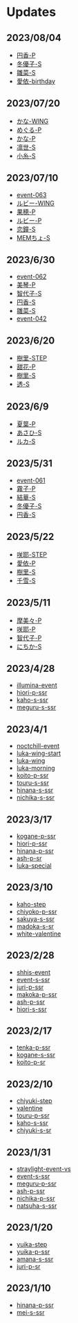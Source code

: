 # Updates

## 2023/08/04

* [円香-P](/translate#json/produce_events/202101201.json)
* [冬優子-S](/translate#json/produce_events/301801401.json)
* [雛菜-S](/translate#json/produce_events/302301001.json)
* [愛依-birthday](/translate#json/special_communications/4902005019.json)
## 2023/07/20* [かな-WING](/translate#json/produce_events/180200101.json)* [めぐる-P](/translate#json/produce_events/200301701.json)* [かな-P](/translate#json/produce_events/280200401.json)* [凛世-S](/translate#json/produce_events/301201601.json)* [小糸-S](/translate#json/produce_events/302201101.json)## 2023/07/10* [event-063](/translate#json/game_event_communications/400106301.json)* [ルビー-WING](/translate#json/produce_events/180100101.json)* [果穂-P](/translate#json/produce_events/200901601.json)* [ルビー-P](/translate#json/produce_events/280100401.json)* [恋鐘-S](/translate#json/produce_events/300401801.json)* [MEMちょ-S](/translate#json/produce_events/380300401.json)## 2023/6/30* [event-062](/translate#json/game_event_communications/400106201.json)* [美琴-P](/translate#json/produce_events/202500901.json)* [智代子-S](/translate#json/produce_events/301001601.json)* [円香-S](/translate#json/produce_events/302101301.json)* [雛菜-S](/translate#json/produce_events/302300901.json)* [event-042](/translate#json/special_communications/490104201.json)## 2023/6/20* [樹里-STEP](/translate#json/produce_events/101100501.json)* [甜花-P](/translate#json/produce_events/201501701.json)* [樹里-S](/translate#json/produce_events/301101601.json)* [透-S](/translate#json/produce_events/302001201.json)## 2023/6/9* [夏葉-P](/translate#json/produce_events/201301501.json)* [あさひ-S](/translate#json/produce_events/301701301.json)* [ルカ-S](/translate#json/produce_events/302600401.json)## 2023/5/31* [event-061](/translate#json/game_event_communications/400106101.json)* [霧子-P](/translate#json/produce_events/200801501.json)* [結華-S](/translate#json/produce_events/300701501.json)* [冬優子-S](/translate#json/produce_events/301801301.json)* [円香-S](/translate#json/produce_events/302101201.json)## 2023/5/22* [咲耶-STEP](/translate#json/produce_events/100600501.json)* [愛依-P](/translate#json/produce_events/201901301.json)* [樹里-S](/translate#json/produce_events/301101501.json)* [千雪-S](/translate#json/produce_events/301601701.json)## 2023/5/11* [摩美々-P](/translate#json/produce_events/200501601.json)* [咲耶-P](/translate#json/produce_events/200601401.json)* [智代子-P](/translate#json/produce_events/201001501.json)* [にちか-S](/translate#json/produce_events/302401001.json)## 2023/4/28* [illumina-event](/translate#game_event_communications/400106001.json)* [hiori-p-ssr](/translate#produce_events/200201701.json)* [kaho-s-ssr](/translate#produce_events/300901701.json)* [meguru-s-ssr](/translate#produce_events/300301901.json)## 2023/4/1* [noctchill-event](/translate#game_event_communications/400105901.json)* [luka-wing-start](/translate#produce_events/102600002.json)* [luka-wing](/translate#produce_events/102600101.json)* [luka-morning](/translate#produce_communications/102600100011.json)* [koito-p-ssr](/translate#produce_events/202200901.json)* [touru-s-ssr](/translate#produce_events/302001101.json)* [hinana-s-ssr](/translate#produce_events/302300801.json)* [nichika-s-ssr](/translate#produce_events/302400901.json)## 2023/3/17* [kogane-p-ssr](/translate#produce_events/200401501.json)* [hiori-p-ssr](/translate#produce_events/200201601.json)* [hinana-p-ssr](/translate#produce_events/202301001.json)* [ash-p-sr](/translate#produce_events/201701501.json)* [luka-special](/translate#special_communications/490103901.json)## 2023/3/10* [kaho-step](/translate#produce_events/100900501.json)* [chiyoko-p-ssr](/translate#produce_events/201001401.json)* [sakuya-s-ssr](/translate#produce_events/300601601.json)* [madoka-s-sr](/translate#produce_events/302101101.json)* [white-valentine](/translate#special_communications/490103801.json)## 2023/2/28* [shhis-event](/translate#game_event_communications/400105801.json)* [event-s-ssr](/translate#produce_events/302501001.json)* [juri-p-ssr](/translate#produce_events/201101601.json)* [makoka-p-ssr](/translate#produce_events/202101101.json)* [ash-p-ssr](/translate#produce_events/201701401.json)* [hiori-s-ssr](/translate#produce_events/300201801.json)## 2023/2/17* [tenka-p-ssr](/translate#produce_events/201501601.json)* [kogane-s-ssr](/translate#produce_events/300401701.json)* [koito-p-sr](/translate#produce_events/202200801.json)## 2023/2/10* [chiyuki-step](/translate#produce_events/101600501.json)* [valentine](/translate#special_communications/490103701.json)* [touru-p-ssr](/translate#produce_events/202001001.json)* [kaho-s-ssr](/translate#produce_events/300901601.json)* [chiyuki-s-sr](/translate#produce_events/301601301.json)## 2023/1/31* [straylight-event-vs](/translate#game_event_communications/400105701.json)* [event-s-ssr](/translate#produce_events/301901301.json)* [meguru-p-ssr](/translate#produce_events/200301601.json)* [ash-p-ssr](/translate#produce_events/201701301.json)* [nichika-p-ssr](/translate#produce_events/202400901.json)* [natsuha-s-ssr](/translate#produce_events/301301701.json)## 2023/1/20* [yuika-step](/translate#produce_events/100700501.json)* [yuika-p-ssr](/translate#produce_events/200701401.json)* [amana-s-ssr](/translate#produce_events/301401601.json)* [juri-p-sr](/translate#produce_events/201101501.json)## 2023/1/10* [hinana-p-ssr](/translate#produce_events/202300901.json)* [mei-s-ssr](/translate#produce_events/301901201.json)